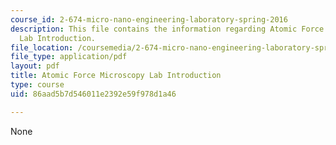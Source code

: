 ```yaml
---
course_id: 2-674-micro-nano-engineering-laboratory-spring-2016
description: This file contains the information regarding Atomic Force Microscopy
  Lab Introduction.
file_location: /coursemedia/2-674-micro-nano-engineering-laboratory-spring-2016/86aad5b7d546011e2392e59f978d1a46_MIT2_674S16_AFMLabIntro.pdf
file_type: application/pdf
layout: pdf
title: Atomic Force Microscopy Lab Introduction
type: course
uid: 86aad5b7d546011e2392e59f978d1a46

---
```

None